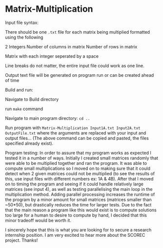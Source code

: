 # Matrix-Multiplication

Input file syntax:

There should be one ```.txt``` file for each matrix being multiplied formatted using
the following

2 Integers
    Number of columns in matrix
    Number of rows in matrix

Matrix with each integer seperated by a space

Line breaks do not matter, the entire input file could work as one line.


Output text file will be generated on program run or can be created ahead of time

Build and run:

Navigate to Build directory

run ```make``` command

Navigate to main program directory: ```cd ..```

Run program with ```Matrix-Multiplication Input1A.txt Input2A.txt OutputFile.txt``` where 
the arguments are replaced with your input and output files... (The above command can
be copied and pasted, the files specified already exist).


Program testing:
In order to assure that my program works as expected I tested it in a number of ways.
Initially I created small matrices randomly that were able to be multiplied together and
ran the program. It was able to compute small multiplications so I moved on to making sure
that it could detect when 2 given matrices could not be multiplied (to see the results of 
this, use input files with different numbers ex: 1A & 4B). After that I moved on
to timing the program and seeing if it could handle relatively large matrices (see input 4),
as well as testing parallelising the main loop in the multiplication method. Adding parallel
processing increases the runtime of the program by a minor amount for small matrices
(matrices smaller than ~50*50), but drastically reduces the time for larger tests. Due to
the fact that the main reason a program like this would exist is to compute solutions too
large for a human to desire to compute by hand, I decided that this minor tradeoff would be
worth it.

I sincerely hope that this is what you are looking for to secure a research internship 
position. I am very excited to hear more about the SCOREC project. Thanks!
